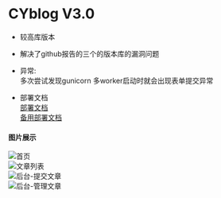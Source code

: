 # CYblog V3.0
- 较高库版本  
  
- 解决了github报告的三个的版本库的漏洞问题  
  
- 异常:  
多次尝试发现gunicorn 多worker启动时就会出现表单提交异常  
  
- 部署文档  
[部署文档](https://ch3nye.github.io/2019/08/19/flask-cyblog%E4%B8%AA%E4%BA%BA%E5%8D%9A%E5%AE%A2%E9%83%A8%E7%BD%B2%E6%96%87%E6%A1%A3.html)  
[备用部署文档](https://blog.csdn.net/qq_41420747/article/details/89785446)  

#### 图片展示  
![首页](https://ch3nye.github.io//picsource/20190819150129.jpg)  
![文章列表](https://ch3nye.github.io//picsource/20190819150234.jpg)  
![后台-提交文章](https://ch3nye.github.io//picsource/20190819150156.jpg)  
![后台-管理文章](https://ch3nye.github.io//picsource/20190819150214.jpg)  
  
